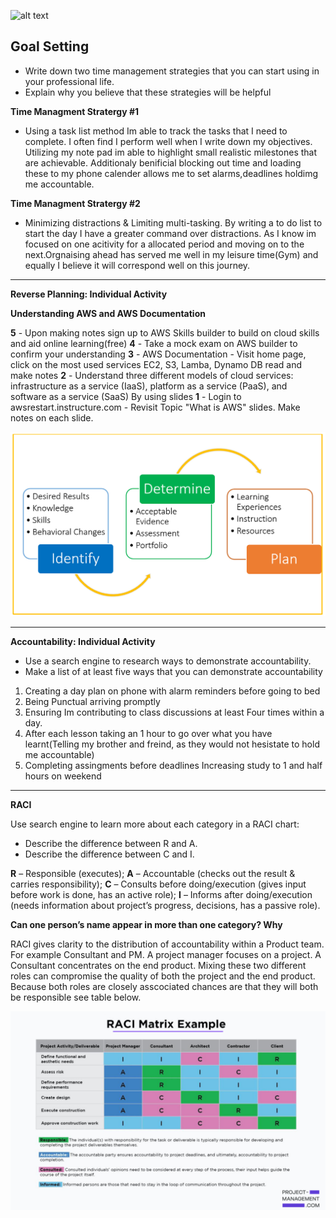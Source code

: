 ![alt text](<Time Managment.jpg>)

**Goal Setting**
-
- Write down two time management strategies that you can start using in your professional life.
- Explain why you believe that these strategies will be helpful

**Time Managment Stratergy #1**

- Using a task list method Im able to track the tasks that I need to complete. I often find I perform well when I write down my objectives. Utilizing my note pad im able to  highlight small realistic milestones that are achievable. Additionaly benificial blocking out time and loading these to my phone calender allows me to set alarms,deadlines holdimg me accountable.

**Time Managment Stratergy #2**

- Minimizing distractions & Limiting multi-tasking. By writing a to do list to start the day I have a greater command over distractions. As I know im focused on one acitivity for a allocated period and moving on to the next.Orgnaising ahead has served me well in my leisure time(Gym) and equally I believe it will correspond well on this journey.

----
**Reverse Planning: Individual Activity**

 **Understanding AWS and AWS Documentation** 

**5** -  Upon making notes sign up to AWS Skills builder to build on cloud skills and aid online learning(free)
**4** - Take a mock exam on AWS builder to confirm your understanding
**3** - AWS Documentation - Visit home page, click on the most used services  EC2, S3, Lamba, Dynamo DB read and make notes 
**2** - Understand three different models of cloud services: infrastructure as a service (IaaS), platform as a service (PaaS), and software as a service (SaaS) By using slides
**1** - Login to awsrestart.instructure.com - Revisit Topic "What is AWS" slides. Make notes on each slide.
 
![alt text](identifydetermineplan.jpg)

----
**Accountability: Individual Activity**

- Use a search engine to research ways to demonstrate accountability. 
- Make a list of at least five ways that you can demonstrate accountability

1. Creating a day plan on phone with alarm reminders before going to bed
2. Being Punctual arriving promptly 
3. Ensuring Im contributing to class discussions at least Four times within a day. 
4. After each lesson taking an 1 hour to go over what you have learnt(Telling my brother and freind, as they would not hesistate to hold me accountable)
5. Completing assingments before deadlines
Increasing study to 1 and half hours on weekend 


---
**RACI** 

Use search engine to learn more about each category in a RACI chart:

- Describe the difference between R and A.
- Describe the difference between C and I.

**R** – Responsible (executes);
**A** – Accountable (checks out the result & carries responsibility);
**C** – Consults before doing/execution (gives input before work is done, has an active role);
**I** – Informs after doing/execution (needs information about project’s progress, decisions, has a passive role).

**Can one person’s name appear in more than one category? Why**

RACI gives clarity to the distribution of accountability within a Product team. For example Consultant and PM. A project manager focuses on a project. A Consultant concentrates on the end product. Mixing these two different roles can compromise the quality of both the project and the end product. Because both roles are closely asscociated chances are that they will both be responsible see table below.

![alt text](image.png)